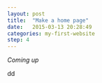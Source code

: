 ```yaml
---
layout: post
title:  "Make a home page"
date:   2015-03-13 20:28:49
categories: my-first-website
step: 4
---
```

_Coming up_

dd